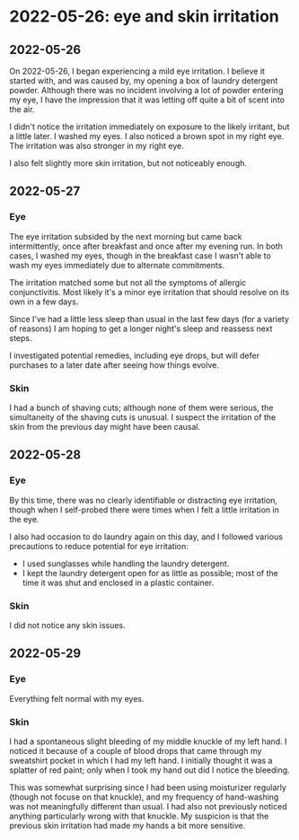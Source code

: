 # 2022-05-26: eye and skin irritation

## 2022-05-26

On 2022-05-26, I began experiencing a mild eye irritation. I believe
it started with, and was caused by, my opening a box of laundry
detergent powder. Although there was no incident involving a lot of
powder entering my eye, I have the impression that it was letting off
quite a bit of scent into the air.

I didn't notice the irritation immediately on exposure to the likely
irritant, but a little later. I washed my eyes. I also noticed a brown
spot in my right eye. The irritation was also stronger in my right
eye.

I also felt slightly more skin irritation, but not noticeably enough.

## 2022-05-27

### Eye

The eye irritation subsided by the next morning but came back
intermittently, once after breakfast and once after my evening run. In
both cases, I washed my eyes, though in the breakfast case I wasn't
able to wash my eyes immediately due to alternate commitments.

The irritation matched some but not all the symptoms of allergic
conjunctivitis. Most likely it's a minor eye irritation that should
resolve on its own in a few days.

Since I've had a little less sleep than usual in the last few days
(for a variety of reasons) I am hoping to get a longer night's sleep
and reassess next steps.

I investigated potential remedies, including eye drops, but will defer
purchases to a later date after seeing how things evolve.

### Skin

I had a bunch of shaving cuts; although none of them were serious, the
simultaneity of the shaving cuts is unusual. I suspect the irritation
of the skin from the previous day might have been causal.

## 2022-05-28

### Eye

By this time, there was no clearly identifiable or distracting eye
irritation, though when I self-probed there were times when I felt a
little irritation in the eye.

I also had occasion to do laundry again on this day, and I followed
various precautions to reduce potential for eye irritation:

* I used sunglasses while handling the laundry detergent.
* I kept the laundry detergent open for as little as possible; most of
  the time it was shut and enclosed in a plastic container.

### Skin

I did not notice any skin issues.

## 2022-05-29

### Eye

Everything felt normal with my eyes.

### Skin

I had a spontaneous slight bleeding of my middle knuckle of my left
hand. I noticed it because of a couple of blood drops that came
through my sweatshirt pocket in which I had my left hand. I initially thought it was a splatter of red paint; only when I took my hand out did I notice the bleeding.

This was somewhat surprising since I had been using moisturizer
regularly (though not focuse on that knuckle), and my frequency of
hand-washing was not meaningfully different than usual. I had also not
previously noticed anything particularly wrong with that knuckle. My
suspicion is that the previous skin irritation had made my hands a bit
more sensitive.
